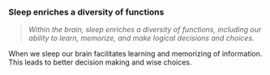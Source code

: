 ### Sleep enriches a diversity of functions

> *Within the brain, sleep enriches a diversity of functions, including our ability to learn, memorize, and make logical decisions and choices.*

When we sleep our brain facilitates learning and memorizing of information. This leads to better decision making and wise choices.